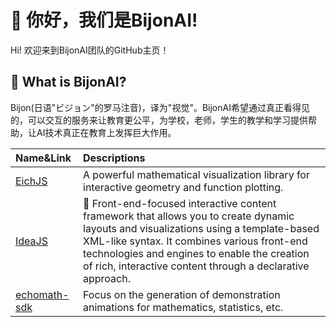 # 👋 你好，我们是BijonAI!

Hi! 欢迎来到BijonAI团队的GitHub主页！

## 🤔 What is BijonAI?

Bijon(日语"ビジョン"的罗马注音)，译为"视觉"。BijonAI希望通过真正看得见的，可以交互的服务来让教育更公平，为学校，老师，学生的教学和学习提供帮助，让AI技术真正在教育上发挥巨大作用。

| Name&Link     | Descriptions                                                                                                                                                                                               |
| :------------ | :-------------------------------------------------------------------------------------------------------------------------------------------------------------------------------------------------------- |
| [EichJS](https://github.com/Bug-Duck/eich)        | A powerful mathematical visualization library for interactive geometry and function plotting.                                                                                                              |
| [IdeaJS](https://github.com/Bug-Duck/ideajs)        | 🧩 Front-end-focused interactive content framework that allows you to create dynamic layouts and visualizations using a template-based XML-like syntax. It combines various front-end technologies and engines to enable the creation of rich, interactive content through a declarative approach. |
| [echomath-sdk](https://github.com/BijonAI/echomath-sdk) | Focus on the generation of demonstration animations for mathematics, statistics, etc.                                                                                                                  |
